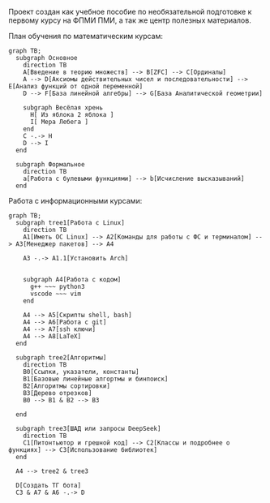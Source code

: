 <!-- <h1> -->

Проект создан как учебное пособие по необязательной подготовке к первому курсу на ФПМИ ПМИ, а так же центр полезных материалов.

План обучения по математическим курсам:

```mermaid
graph TB;
  subgraph Основное
    direction TB
    A[Введение в теорию множеств] --> B[ZFC] --> C[Ординалы]
    A --> D[Аксиомы действительных чисел и последовательности] --> E[Анализ функций от одной переменной]
    D --> F[База линейной алгебры] --> G[База Аналитической геометрии]

    subgraph Весёлая хрень
      H[ Из яблока 2 яблока ]
      I[ Мера Лебега ]
    end
    C -.-> H
    D --> I
  end

  subgraph Формальное
    direction TB
    a[Работа с булевыми функциями] --> b[Исчисление высказываний]
  end
```

Работа с информационными курсами:


```mermaid
graph TB;
  subgraph tree1[Работа с Linux]
    direction TB
    A1[Иметь ОС Linux] --> A2[Команды для работы с ФС и терминалом] --> A3[Менеджер пакетов] --> A4

    A3 -.-> A1.1[Установить Arch]


    subgraph A4[Работа с кодом]
      g++ ~~~ python3
      vscode ~~~ vim
    end

    A4 --> A5[Скрипты shell, bash]
    A4 --> A6[Работа с git]
    A4 --> A7[ssh ключи]
    A4 --> A8[LaTeX]
  end

  subgraph tree2[Алгоритмы]
    direction TB
    B0[Ссылки, указатели, константы]
    B1[Базовые линейные алгортмы и бинпоиск]
    B2[Алгоритмы сортировки]
    B3[Дерево отрезков]
    B0 --> B1 & B2 --> B3

  end

  subgraph tree3[ШАД или запросы DeepSeek]
    direction TB
    C1[Питонтьютор и грешной код] --> C2[Классы и подробнее о функциях] --> C3[Использование библиотек]
  end

  A4 --> tree2 & tree3

  D[Создать ТГ бота]
  C3 & A7 & A6 -.-> D
```

<!-- </h1> -->